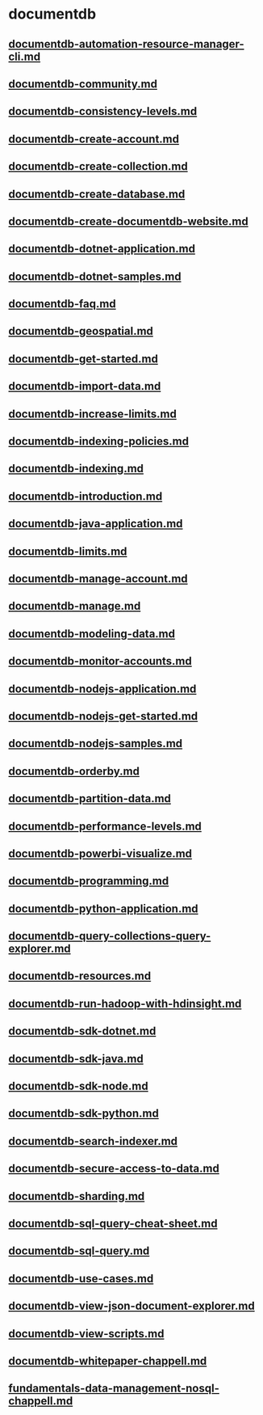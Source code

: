 # documentdb
## [documentdb-automation-resource-manager-cli.md](documentdb-automation-resource-manager-cli.md)
## [documentdb-community.md](documentdb-community.md)
## [documentdb-consistency-levels.md](documentdb-consistency-levels.md)
## [documentdb-create-account.md](documentdb-create-account.md)
## [documentdb-create-collection.md](documentdb-create-collection.md)
## [documentdb-create-database.md](documentdb-create-database.md)
## [documentdb-create-documentdb-website.md](documentdb-create-documentdb-website.md)
## [documentdb-dotnet-application.md](documentdb-dotnet-application.md)
## [documentdb-dotnet-samples.md](documentdb-dotnet-samples.md)
## [documentdb-faq.md](documentdb-faq.md)
## [documentdb-geospatial.md](documentdb-geospatial.md)
## [documentdb-get-started.md](documentdb-get-started.md)
## [documentdb-import-data.md](documentdb-import-data.md)
## [documentdb-increase-limits.md](documentdb-increase-limits.md)
## [documentdb-indexing-policies.md](documentdb-indexing-policies.md)
## [documentdb-indexing.md](documentdb-indexing.md)
## [documentdb-introduction.md](documentdb-introduction.md)
## [documentdb-java-application.md](documentdb-java-application.md)
## [documentdb-limits.md](documentdb-limits.md)
## [documentdb-manage-account.md](documentdb-manage-account.md)
## [documentdb-manage.md](documentdb-manage.md)
## [documentdb-modeling-data.md](documentdb-modeling-data.md)
## [documentdb-monitor-accounts.md](documentdb-monitor-accounts.md)
## [documentdb-nodejs-application.md](documentdb-nodejs-application.md)
## [documentdb-nodejs-get-started.md](documentdb-nodejs-get-started.md)
## [documentdb-nodejs-samples.md](documentdb-nodejs-samples.md)
## [documentdb-orderby.md](documentdb-orderby.md)
## [documentdb-partition-data.md](documentdb-partition-data.md)
## [documentdb-performance-levels.md](documentdb-performance-levels.md)
## [documentdb-powerbi-visualize.md](documentdb-powerbi-visualize.md)
## [documentdb-programming.md](documentdb-programming.md)
## [documentdb-python-application.md](documentdb-python-application.md)
## [documentdb-query-collections-query-explorer.md](documentdb-query-collections-query-explorer.md)
## [documentdb-resources.md](documentdb-resources.md)
## [documentdb-run-hadoop-with-hdinsight.md](documentdb-run-hadoop-with-hdinsight.md)
## [documentdb-sdk-dotnet.md](documentdb-sdk-dotnet.md)
## [documentdb-sdk-java.md](documentdb-sdk-java.md)
## [documentdb-sdk-node.md](documentdb-sdk-node.md)
## [documentdb-sdk-python.md](documentdb-sdk-python.md)
## [documentdb-search-indexer.md](documentdb-search-indexer.md)
## [documentdb-secure-access-to-data.md](documentdb-secure-access-to-data.md)
## [documentdb-sharding.md](documentdb-sharding.md)
## [documentdb-sql-query-cheat-sheet.md](documentdb-sql-query-cheat-sheet.md)
## [documentdb-sql-query.md](documentdb-sql-query.md)
## [documentdb-use-cases.md](documentdb-use-cases.md)
## [documentdb-view-json-document-explorer.md](documentdb-view-json-document-explorer.md)
## [documentdb-view-scripts.md](documentdb-view-scripts.md)
## [documentdb-whitepaper-chappell.md](documentdb-whitepaper-chappell.md)
## [fundamentals-data-management-nosql-chappell.md](fundamentals-data-management-nosql-chappell.md)
